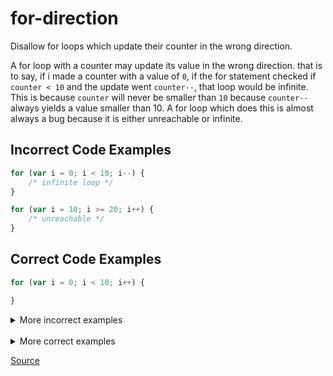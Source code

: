 <!--
 generated docs file, do not edit by hand, see xtask/docgen 
-->
# for-direction

Disallow for loops which update their counter in the wrong direction.

A for loop with a counter may update its value in the wrong direction. that is to say, if i made
a counter with a value of `0`, if the for statement checked if `counter < 10` and the update went `counter--`,
that loop would be infinite. This is because `counter` will never be smaller than `10` because `counter--` always
yields a value smaller than 10. A for loop which does this is almost always a bug because it is either
unreachable or infinite.

## Incorrect Code Examples

```js
for (var i = 0; i < 10; i--) {
    /* infinite loop */
}
```

```js
for (var i = 10; i >= 20; i++) {
    /* unreachable */
}
```

## Correct Code Examples

```js
for (var i = 0; i < 10; i++) {

}
```

<details>
 <summary> More incorrect examples </summary>

```js
for (var i = 0; i < 10; i--) {}
```

```js
for(let i = 0; i < 2; i--) {}
```

```js
for(let i = 0; i <= 2; i += -1) {}
```

```js
for(let i = 2; i >= 0; i -= -1) {}
```

```js
for(let i = 0; i < 2; i -= 1) {}
```

```js
for(let i = 2; i > 2; i++) {}
```

```js
for(let i = 2; i > 2; i += 1) {}
```

```js
for(let i = 5n; i < 2; i--) {}
```
</details><br>
<details>
 <summary> More correct examples </summary>

```js
for (var i = 0; i < 10; i++) {}
```

```js
for(let i = 2; i > 2; i -= 1) {}
```

```js
for(let i = 2; i >= 0; i -= 1) {}
```

```js
for(let i = 2; i > 2; i += -1) {}
```

```js
for(let i = 2; i >= 0; i += -1) {}
```

```js
for(let i = 0; i < 3;) {}
```

```js
for(let i = 5; i < 2; i |= 2) {}
```

```js
for(let i = 5n; i < 2n; i &= 2) {}
```
</details>

[Source](../../../rslint_core/src/groups/errors/for_direction.rs)